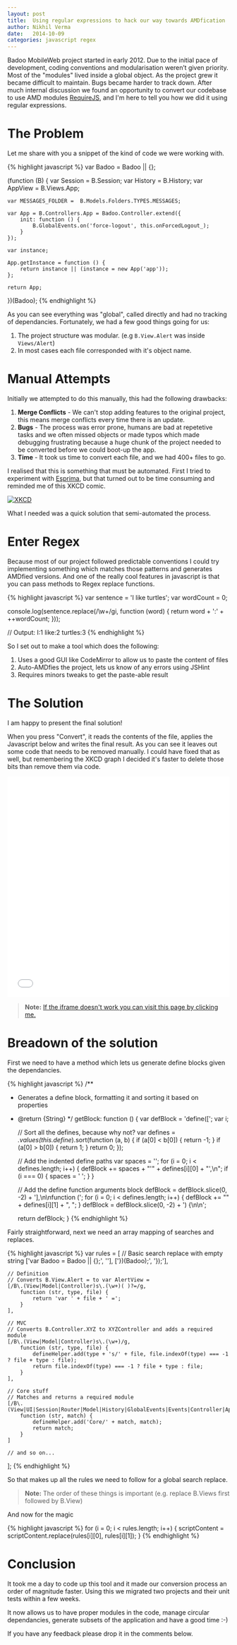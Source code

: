 ```yaml
---
layout: post
title:  Using regular expressions to hack our way towards AMDfication
author: Nikhil Verma
date:   2014-10-09
categories: javascript regex
---
```


Badoo MobileWeb project started in early 2012. Due to the initial pace of development, coding conventions and modularisation weren’t given priority. Most of the "modules" lived inside a global object. As the project grew it became difficult to maintain. Bugs became harder to track down. After much internal discussion we found an opportunity to convert our codebase to use AMD modules [RequireJS](http://requirejs.org/docs/whyamd.html), and I'm here to tell you how we did it using regular expressions.

# The Problem

Let me share with you a snippet of the kind of code we were working with.

{% highlight javascript %}
var Badoo = Badoo || {};

(function (B) {
    var Session = B.Session;
    var History = B.History;
    var AppView = B.Views.App;

    var MESSAGES_FOLDER =  B.Models.Folders.TYPES.MESSAGES;

    var App = B.Controllers.App = Badoo.Controller.extend({
        init: function () {
            B.GlobalEvents.on('force-logout', this.onForcedLogout_);
        }
    });

    var instance;

    App.getInstance = function () {
        return instance || (instance = new App('app'));
    };

    return App;

})(Badoo);
{% endhighlight %}

As you can see everything was "global", called directly and had no tracking of dependancies. Fortunately, we had a few good things going for us:

1. The project structure was modular. (e.g ```B.View.Alert``` was inside ```Views/Alert```)
2. In most cases each file corresponded with it's object name.

# Manual Attempts

Initially we attempted to do this manually, this had the following drawbacks:

1. **Merge Conflicts** - We can't stop adding features to the original project, this means merge conflicts every time there is an update.
2. **Bugs** - The process was error prone, humans are bad at repetetive tasks and we often missed objects or made typos which made debugging frustrating because a huge chunk of the project needed to be converted before we could boot-up the app.
3. **Time** - It took us time to convert each file, and we had 400+ files to go.

I realised that this is something that must be automated. First I tried to experiment with [Esprima](http://esprima.org/), but that turned out to be time consuming and reminded me of this XKCD comic.

[![XKCD](http://imgs.xkcd.com/comics/is_it_worth_the_time.png)](http://xkcd.com/1205/)

What I needed was a quick solution that semi-automated the process.

# Enter Regex

Because most of our project followed predictable conventions I could try implementing something which matches those patterns and generates AMDfied versions. And one of the really cool features in javascript is that you can pass methods to Regex replace functions.

{% highlight javascript %}
var sentence = 'I like turtles';
var wordCount = 0;

console.log(sentence.replace(/\w+/gi, function (word) {
    return word + ':' + ++wordCount;
}));

// Output: I:1 like:2 turtles:3
{% endhighlight %}

So I set out to make a tool which does the following:

1. Uses a good GUI like CodeMirror to allow us to paste the content of files
2. Auto-AMDfies the project, lets us know of any errors using JSHint
3. Requires minors tweaks to get the paste-able result

# The Solution

I am happy to present the final solution!

When you press "Convert", it reads the contents of the file, applies the Javascript below and writes the final result. As you can see it leaves out some code that needs to be removed manually. I could have fixed that as well, but remembering the XKCD graph I decided it's faster to delete those bits than remove them via code.

<iframe style="border: 0; width: 100%; min-height: 500px;" src="{{page.demodir}}/index.html"></iframe>

> **Note:** <a href="{{page.demodir}}/index.html">If the iframe doesn't work you can visit this page by clicking me.</a>

# Breadown of the solution

First we need to have a method which lets us generate define blocks given the dependancies.

{% highlight javascript %}
/**
 * Generates a define block, formatting it and sorting it based on properties
 * @return {String}
 */
getBlock: function () {
    var defBlock = 'define([';
    var i;

    // Sort all the defines, because why not?
    var defines = _.values(this.define_).sort(function (a, b) {
        if (a[0] < b[0]) {
            return -1;
        }
        if (a[0] > b[0]) {
            return 1;
        }
        return 0;
    });

    // Add the indented define paths
    var spaces = '';
    for (i = 0; i < defines.length; i++) {
        defBlock += spaces + "'" + defines[i][0] + "',\n";
        if (i === 0) {
            spaces = '        ';
        }
    }

    // Add the define function arguments block
    defBlock = defBlock.slice(0, -2) + '],\n\nfunction (';
    for (i = 0; i < defines.length; i++) {
        defBlock += "" + defines[i][1] + ", ";
    }
    defBlock = defBlock.slice(0, -2) + ') {\n\n';

    return defBlock;
}
{% endhighlight %}

Fairly straightforward, next we need an array mapping of searches and replaces.

{% highlight javascript %}
var rules = [
    // Basic search replace with empty string
    ['var Badoo = Badoo || {};', ''],
    ['})(Badoo);', '});'],

    // Definition
    // Converts B.View.Alert = to var AlertView =
    [/B\.(View|Model|Controller)s\.(\w+)( )?=/g,
        function (str, type, file) {
            return 'var ' + file + ' =';
        }
    ],

    // MVC
    // Converts B.Controller.XYZ to XYZController and adds a required module
    [/B\.(View|Model|Controller)s\.(\w+)/g,
        function (str, type, file) {
            defineHelper.add(type + 's/' + file, file.indexOf(type) === -1 ? file + type : file);
            return file.indexOf(type) === -1 ? file + type : file;
        }
    ],

    // Core stuff
    // Matches and returns a required module
    [/B\.(View|UI|Session|Router|Model|History|GlobalEvents|Events|Controller|Api)/g,
        function (str, match) {
            defineHelper.add('Core/' + match, match);
            return match;
        }
    ]

    // and so on...
];
{% endhighlight %}

So that makes up all the rules we need to follow for a global search replace.

> **Note:** The order of these things is important (e.g. replace B.Views first followed by B.View)

And now for the magic

{% highlight javascript %}
for (i = 0; i < rules.length; i++) {
    scriptContent = scriptContent.replace(rules[i][0], rules[i][1]);
}
{% endhighlight %}

# Conclusion

It took me a day to code up this tool and it made our conversion process an order of magnitude faster. Using this we migrated two projects and their unit tests within a few weeks.

It now allows us to have proper modules in the code, manage circular dependancies, generate subsets of the application and have a good time :-)

If you have any feedback please drop it in the comments below.
